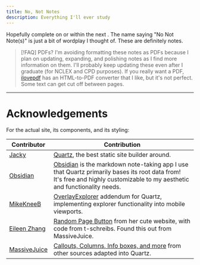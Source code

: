 ```yaml
---
title: No, Not Notes
description: Everything I'll ever study
---
```

<script type="text/javascript">
    function generateCountdown() {
        let element = document.getElementsByClassName('countdown')[0];
        let msRemaining = Date.parse('2025-11-9') - new Date();
        element.innerHTML = Math.floor(msRemaining / 1000 / 86400) + ' days';
    }

    if (window.addEventListener) { // For modern browsers
        window.addEventListener('load', generateCountdown, false);        // On initial load
        window.addEventListener('pageshow', generateCountdown, false);    // On navigation back
    } else if (window.attachEvent) { // For older IE browsers
        window.attachEvent('onload', generateCountdown);
        window.attachEvent('onpageshow', generateCountdown);
    }
</script>

Hopefully complete on or within the next <code class="countdown"></code>. The name saying "No Not Note(s)" is just a bit of wordplay I thought of. These are definitely notes.

>[!FAQ] PDFs?
> I'm avoiding formatting these notes as PDFs because I plan on updating, expanding, and polishing notes as I find more information on them. I'll probably keep updating these even after I graduate (for NCLEX and CPD purposes). If you really want a PDF, [ilovepdf](https://www.ilovepdf.com/html-to-pdf) has an HTML-to-PDF converter that I like, but it's not perfect. Some text can get cut off between pages.

___
# Acknowledgements
For the actual site, its components, and its styling:

| Contributor                                                       | Contribution                                                                                                                                                                                      |
| ----------------------------------------------------------------- | ------------------------------------------------------------------------------------------------------------------------------------------------------------------------------------------------- |
| [Jacky](https://github.com/jackyzha0)                             | [Quartz](https://github.com/jackyzha0/quartz), the best static site builder around.                                                                                                               |
| [Obsidian](https://github.com/obsidianmd/obsidian-developer-docs) | [Obsidian](https://obsidian.md/) is the markdown note-taking app I use that Quartz primarily bases its root data from! It's free and highly customizable to my aesthetic and functionality needs. |
| [MikeKneeB](https://github.com/MikeKneeB)                         | [OverlayExplorer](https://github.com/MikeKneeB/quartz-site/tree/main) addendum for Quartz, implementing explorer functionality into mobile viewports.                                             |
| [Eileen Zhang](https://github.com/fanteastick)                    | [Random Page Button](https://quartz.eilleeenz.com/) from her cute website, with code from t-schreibs. Found this out from MassiveJuice.                                                           |
| [MassiveJuice](https://github.com/MasssiveJuice08)                | [Callouts, Columns, Info boxes, and more](https://morrowind-modding.github.io/contributing/custom-formatting-features) from other sources adapted into Quartz.                                    |

